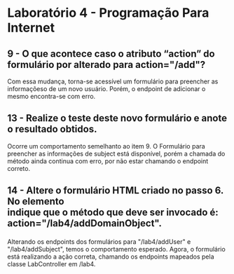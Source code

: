 # Laboratório 4 - Programação Para Internet

## 9 - O que acontece caso o atributo “action” do formulário por alterado para action="/add"? 
Com essa mudança, torna-se acessível um formulário para preencher as informaçõeso de um novo usuário. Porém, o endpoint de adicionar o mesmo encontra-se com erro.

## 13 - Realize o teste deste novo formulário e anote o resultado obtidos.
Ocorre um comportamento semelhanto ao item 9. O Formulário para preencher as informações de subject está disponível, porém a chamada do método ainda continua com erro, por não estar chamando o endpoint correto.

## 14 - Altere o formulário HTML criado no passo 6. No elemento <form> indique que o método que deve ser invocado é: action="/lab4/addDomainObject".
Alterando os endpoints dos formulários para "/lab4/addUser" e "/lab4/addSubject", temos o comportamento esperado. Agora, o formulário está realizando a ação correta, chamando os endpoints mapeados pela classe LabController em /lab4.